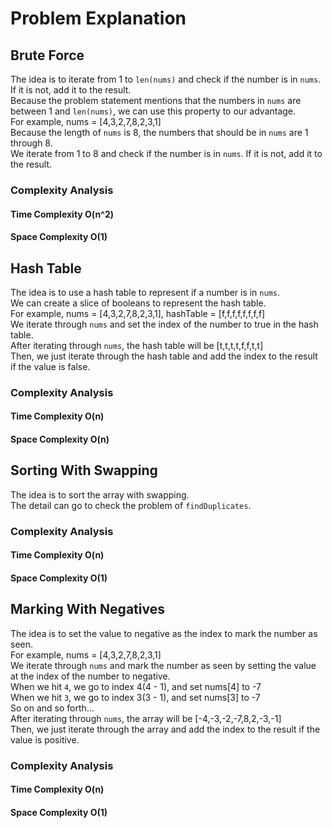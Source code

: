 # Problem Explanation

## Brute Force
The idea is to iterate from 1 to `len(nums)` and check if the number is in `nums`. If it is not, add it to the result.<br>
Because the problem statement mentions that the numbers in `nums` are between 1 and `len(nums)`, we can use this property to our advantage.<br>
For example, nums = [4,3,2,7,8,2,3,1]<br>
Because the length of `nums` is 8, the numbers that should be in `nums` are 1 through 8.<br>
We iterate from 1 to 8 and check if the number is in `nums`. If it is not, add it to the result.<br>

### Complexity Analysis
#### Time Complexity O(n^2)
#### Space Complexity O(1)

## Hash Table
The idea is to use a hash table to represent if a number is in `nums`.<br>
We can create a slice of booleans to represent the hash table.<br>
For example, nums = [4,3,2,7,8,2,3,1], hashTable = [f,f,f,f,f,f,f,f]<br>
We iterate through `nums` and set the index of the number to true in the hash table.<br>
After iterating through `nums`, the hash table will be [t,t,t,t,f,f,t,t]<br>
Then, we just iterate through the hash table and add the index to the result if the value is false.<br>

### Complexity Analysis
#### Time Complexity O(n)
#### Space Complexity O(n)

## Sorting With Swapping
The idea is to sort the array with swapping.<br>
The detail can go to check the problem of `findDuplicates`.

### Complexity Analysis
#### Time Complexity O(n)
#### Space Complexity O(1)

## Marking With Negatives
The idea is to set the value to negative as the index to mark the number as seen.<br>
For example, nums = [4,3,2,7,8,2,3,1]<br>
We iterate through `nums` and mark the number as seen by setting the value at the index of the number to negative.<br>
When we hit `4`, we go to index 4(4 - 1), and set nums[4] to -7<br>
When we hit `3`, we go to index 3(3 - 1), and set nums[3] to -7<br>
So on and so forth...<br>
After iterating through `nums`, the array will be [-4,-3,-2,-7,8,2,-3,-1]<br>
Then, we just iterate through the array and add the index to the result if the value is positive.<br>

### Complexity Analysis
#### Time Complexity O(n)
#### Space Complexity O(1)
